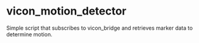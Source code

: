 # vicon_motion_detector
Simple script that subscribes to vicon_bridge and retrieves marker data to determine motion.
